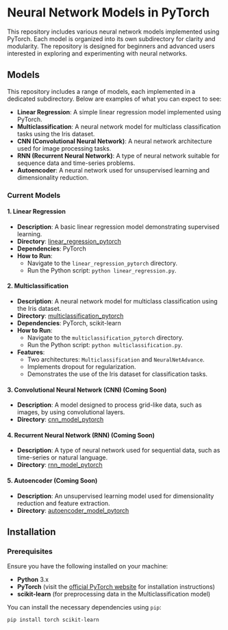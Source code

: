 # Neural Network Models in PyTorch

This repository includes various neural network models implemented using PyTorch. Each model is organized into its own subdirectory for clarity and modularity. The repository is designed for beginners and advanced users interested in exploring and experimenting with neural networks.

## Models

This repository includes a range of models, each implemented in a dedicated subdirectory. Below are examples of what you can expect to see:

- **Linear Regression**: A simple linear regression model implemented using PyTorch.
- **Multiclassification**: A neural network model for multiclass classification tasks using the Iris dataset.
- **CNN (Convolutional Neural Network)**: A neural network architecture used for image processing tasks.
- **RNN (Recurrent Neural Network)**: A type of neural network suitable for sequence data and time-series problems.
- **Autoencoder**: A neural network used for unsupervised learning and dimensionality reduction.

### Current Models

#### 1. **Linear Regression**
- **Description**: A basic linear regression model demonstrating supervised learning.
- **Directory**: [linear_regression_pytorch](linear_regression_pytorch)
- **Dependencies**: PyTorch
- **How to Run**: 
  - Navigate to the `linear_regression_pytorch` directory.
  - Run the Python script: `python linear_regression.py`.

#### 2. **Multiclassification**
- **Description**: A neural network model for multiclass classification using the Iris dataset.
- **Directory**: [multiclassification_pytorch](multiclassification_pytorch)
- **Dependencies**: PyTorch, scikit-learn
- **How to Run**:
  - Navigate to the `multiclassification_pytorch` directory.
  - Run the Python script: `python multiclassification.py`.
- **Features**:
  - Two architectures: `Multiclassification` and `NeuralNetAdvance`.
  - Implements dropout for regularization.
  - Demonstrates the use of the Iris dataset for classification tasks.

#### 3. **Convolutional Neural Network (CNN)** (Coming Soon)
- **Description**: A model designed to process grid-like data, such as images, by using convolutional layers.
- **Directory**: [cnn_model_pytorch](cnn_model_pytorch)

#### 4. **Recurrent Neural Network (RNN)** (Coming Soon)
- **Description**: A type of neural network used for sequential data, such as time-series or natural language.
- **Directory**: [rnn_model_pytorch](rnn_model_pytorch)

#### 5. **Autoencoder** (Coming Soon)
- **Description**: An unsupervised learning model used for dimensionality reduction and feature extraction.
- **Directory**: [autoencoder_model_pytorch](autoencoder_model_pytorch)

## Installation

### Prerequisites

Ensure you have the following installed on your machine:

- **Python** 3.x
- **PyTorch** (visit the [official PyTorch website](https://pytorch.org/get-started/locally/) for installation instructions)
- **scikit-learn** (for preprocessing data in the Multiclassification model)

You can install the necessary dependencies using `pip`:

```bash
pip install torch scikit-learn
